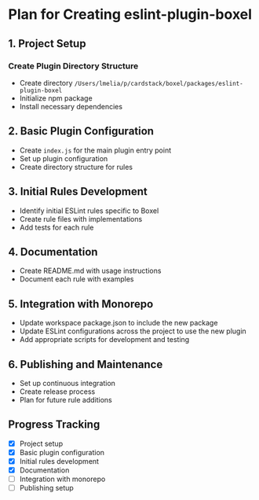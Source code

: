 # Plan for Creating eslint-plugin-boxel

## 1. Project Setup

### Create Plugin Directory Structure
- Create directory `/Users/lmelia/p/cardstack/boxel/packages/eslint-plugin-boxel`
- Initialize npm package
- Install necessary dependencies

## 2. Basic Plugin Configuration

- Create `index.js` for the main plugin entry point
- Set up plugin configuration
- Create directory structure for rules

## 3. Initial Rules Development

- Identify initial ESLint rules specific to Boxel
- Create rule files with implementations
- Add tests for each rule

## 4. Documentation

- Create README.md with usage instructions
- Document each rule with examples

## 5. Integration with Monorepo

- Update workspace package.json to include the new package
- Update ESLint configurations across the project to use the new plugin
- Add appropriate scripts for development and testing

## 6. Publishing and Maintenance

- Set up continuous integration
- Create release process
- Plan for future rule additions

## Progress Tracking

- [x] Project setup
- [x] Basic plugin configuration
- [x] Initial rules development
- [x] Documentation
- [ ] Integration with monorepo
- [ ] Publishing setup
